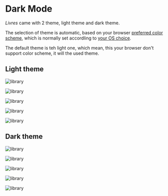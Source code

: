 # Dark Mode

_Livres_ came with 2 theme, light theme and dark theme.

The selection of theme is automatic, based on your browser [preferred color scheme](https://developer.mozilla.org/en-US/docs/Web/CSS/@media/prefers-color-scheme), which is normally set accordling to [your OS choice](https://web.dev/prefers-color-scheme/#activating-dark-mode-in-the-operating-system).

The default theme is teh light one, which mean, this your browser don't support color scheme, it will the used theme.

## Light theme

![library](images/library-list-light.png)

![library](images/library-grid-light.png)

![library](images/view-light.png)

![library](images/search-light.png)

![library](images/add-light.png)

## Dark theme

![library](images/library-list-dark.png)

![library](images/library-grid-dark.png)

![library](images/view-dark.png)

![library](images/search-dark.png)

![library](images/add-dark.png)